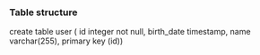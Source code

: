 ### Table structure

create table user (
id integer not null, 
birth_date timestamp, 
name varchar(255), 
primary key (id))